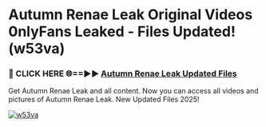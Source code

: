 # Autumn Renae Leak Original Videos 0nlyFans Leaked - Files Updated! (w53va)

<h3>🔴 CLICK HERE 🌐==►► <a href="https://tinyurl.com/2wckxsce" rel="nofollow">Autumn Renae Leak Updated Files</a></h3>

Get Autumn Renae Leak and all content. Now you can access all videos and pictures of Autumn Renae Leak. New Updated Files 2025!

[![w53va](https://i.imgur.com/AFduVYN.gif)](https://tinyurl.com/2wckxsce)
